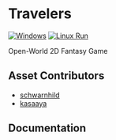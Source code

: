 # Travelers
[![Windows](https://github.com/chadc1050/Travelers/actions/workflows/windows-build.yml/badge.svg)](https://github.com/chadc1050/Travelers/actions/workflows/windows-build.yml)
[![Linux Run](https://github.com/chadc1050/Travelers/actions/workflows/linux-build.yml/badge.svg)](https://github.com/chadc1050/Travelers/actions/workflows/linux-build.yml)

Open-World 2D Fantasy Game


## Asset Contributors
- [schwarnhild](https://schwarnhild.itch.io/basic-tileset-and-asset-pack-32x32-pixels)
- [kasaaya](https://kasayaa.itch.io/kasayas-inventory-and-frames)

## Documentation